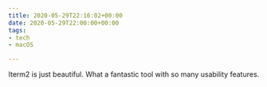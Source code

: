 ```yaml
---
title: 2020-05-29T22:16:02+00:00
date: 2020-05-29T22:00:00+00:00
tags:
- tech
- macOS

---
```

Iterm2 is just beautiful. What a fantastic tool with so many usability features.

